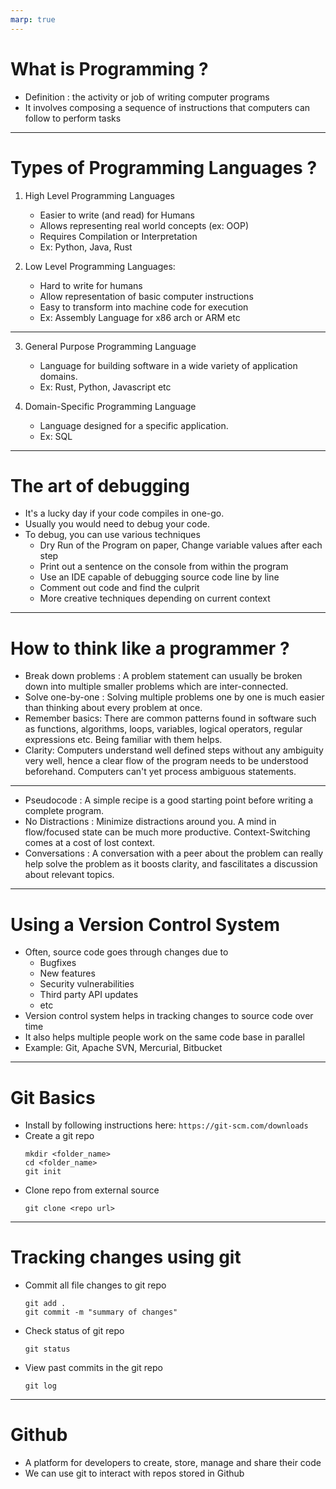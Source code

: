 ```yaml
---
marp: true
---
```


# What is Programming ?

- Definition : the activity or job of writing computer programs
- It involves composing a sequence of instructions that computers can follow to perform tasks

---

# Types of Programming Languages ?

1. High Level Programming Languages
    - Easier to write (and read) for Humans
    - Allows representing real world concepts (ex: OOP)
    - Requires Compilation or Interpretation
    - Ex: Python, Java, Rust

2. Low Level Programming Languages: 
    - Hard to write for humans
    - Allow representation of basic computer instructions
    - Easy to transform into machine code for execution
    - Ex: Assembly Language for x86 arch or ARM etc


---

3. General Purpose Programming Language
    - Language for building software in a wide variety of application domains.
    - Ex: Rust, Python, Javascript etc

4. Domain-Specific Programming Language
    - Language designed for a specific application.
    - Ex: SQL

---

# The art of debugging

- It's a lucky day if your code compiles in one-go.
- Usually you would need to debug your code.
- To debug, you can use various techniques
    - Dry Run of the Program on paper, Change variable values after each step
    - Print out a sentence on the console from within the program
    - Use an IDE capable of debugging source code line by line
    - Comment out code and find the culprit
    - More creative techniques depending on current context

---

# How to think like a programmer ?

- Break down problems : A problem statement can usually be broken down into multiple smaller problems which are inter-connected. 
- Solve one-by-one : Solving multiple problems one by one is much easier than thinking about every problem at once.
- Remember basics: There are common patterns found in software such as functions, algorithms, loops, variables, logical operators, regular expressions etc. Being familiar with them helps.
- Clarity: Computers understand well defined steps without any ambiguity very well, hence a clear flow of the program needs to be understood beforehand. Computers can't yet process ambiguous statements.

---

- Pseudocode : A simple recipe is a good starting point before writing a complete program.
- No Distractions : Minimize distractions around you. A mind in flow/focused state can be much more productive. Context-Switching comes at a cost of lost context.
- Conversations : A conversation with a peer about the problem can really help solve the problem as it boosts clarity, and fascilitates a discussion about relevant topics.

---

# Using a Version Control System

- Often, source code goes through changes due to 
    - Bugfixes
    - New features
    - Security vulnerabilities
    - Third party API updates
    - etc
- Version control system helps in tracking changes to source code over time
- It also helps multiple people work on the same code base in parallel
- Example: Git, Apache SVN, Mercurial, Bitbucket

---

# Git Basics

- Install by following instructions here: `https://git-scm.com/downloads`
- Create a git repo
    ```
    mkdir <folder_name>
    cd <folder_name>
    git init
    ```
- Clone repo from external source
    ```
    git clone <repo url>
    ```
---

# Tracking changes using git

- Commit all file changes to git repo
    ```
    git add .
    git commit -m "summary of changes"
    ```
- Check status of git repo
    ```
    git status
    ```
- View past commits in the git repo
    ```
    git log
    ```

---

# Github

- A platform for developers to create, store, manage and share their code
- We can use git to interact with repos stored in Github